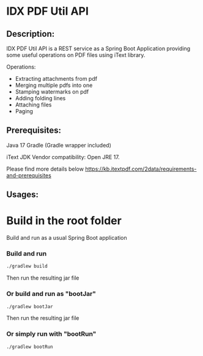 # IDX PDF Util API

## Description:
IDX PDF Util API is a REST service as a Spring Boot Application providing some useful operations on PDF files using iText library.

Operations:
* Extracting attachments from pdf
* Merging multiple pdfs into one
* Stamping watermarks on pdf
* Adding folding lines
* Attaching files
* Paging


## Prerequisites:
Java 17
Gradle (Gradle wrapper included)

iText JDK Vendor compatibility: Open JRE 17.

Please find more details below
https://kb.itextpdf.com/2data/requirements-and-prerequisites


## Usages:
# Build in the root folder
Build and run as a usual Spring Boot application

### Build and run
```bash
./gradlew build
```
Then run the resulting jar file

### Or build and run as "bootJar"
```bash
./gradlew bootJar
```
Then run the resulting jar file

### Or simply run with "bootRun"
```bash
./gradlew bootRun
```
